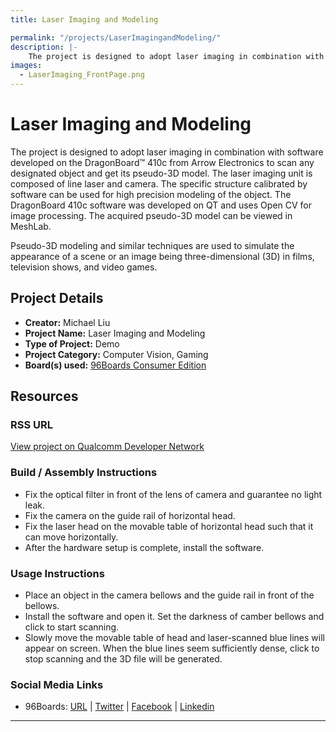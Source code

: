 ```yaml
---
title: Laser Imaging and Modeling

permalink: "/projects/LaserImagingandModeling/"
description: |-
    The project is designed to adopt laser imaging in combination with software developed on the DragonBoard™ 410c from Arrow Electronics to scan any designated object and get its pseudo-3D model. The laser imaging unit is composed of line laser and camera. The specific structure calibrated by software can be used for high precision modeling of the object. The DragonBoard 410c software was developed on QT and uses Open CV for image processing. The acquired pseudo-3D model can be viewed in MeshLab.
images:
  - LaserImaging_FrontPage.png
---
```

# Laser Imaging and Modeling

The project is designed to adopt laser imaging in combination with software developed on the DragonBoard™ 410c from Arrow Electronics to scan any designated object and get its pseudo-3D model. The laser imaging unit is composed of line laser and camera. The specific structure calibrated by software can be used for high precision modeling of the object. The DragonBoard 410c software was developed on QT and uses Open CV for image processing. The acquired pseudo-3D model can be viewed in MeshLab.

Pseudo-3D modeling and similar techniques are used to simulate the appearance of a scene or an image being three-dimensional (3D) in films, television shows, and video games.

## Project Details

- **Creator:** Michael Liu
- **Project Name:** Laser Imaging and Modeling
- **Type of Project:** Demo
- **Project Category:** Computer Vision, Gaming
- **Board(s) used:** [96Boards Consumer Edition](https://www.96boards.org/products/ce/)

## Resources

### RSS URL

[View project on Qualcomm Developer Network](https://developer.qualcomm.com/project/laser-imaging-and-modeling)

### Build / Assembly Instructions

- Fix the optical filter in front of the lens of camera and guarantee no light leak.
- Fix the camera on the guide rail of horizontal head.
- Fix the laser head on the movable table of horizontal head such that it can move horizontally.
- After the hardware setup is complete, install the software.

### Usage Instructions

- Place an object in the camera bellows and the guide rail in front of the bellows.
- Install the software and open it. Set the darkness of camber bellows and click to start scanning.
- Slowly move the movable table of head and laser-scanned blue lines will appear on screen. When the blue lines seem sufficiently dense, click to stop scanning
and the 3D file will be generated.

### Social Media Links

- 96Boards: [URL](https://www.96boards.org/) &#124; [Twitter](https://twitter.com/96boards) &#124; [Facebook](https://www.facebook.com/96Boards) &#124; [Linkedin](https://www.linkedin.com/company/{{site.linkedin_username}}/)


***
